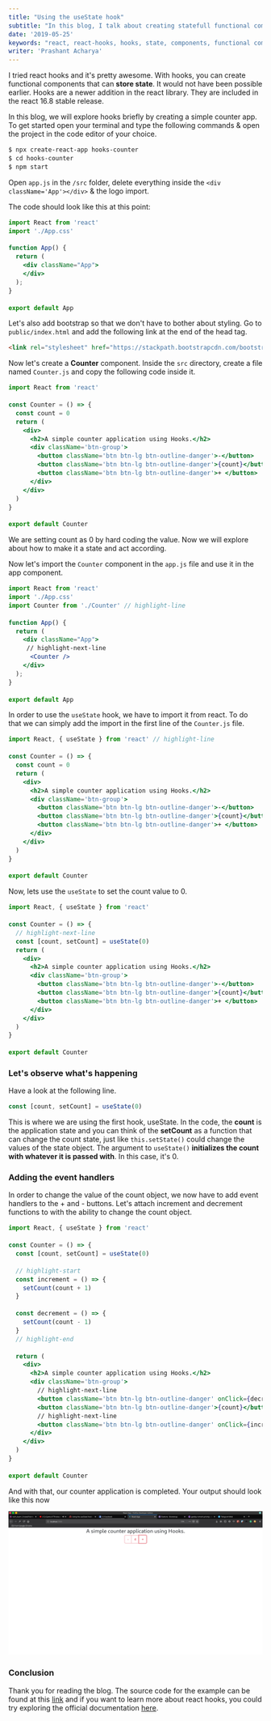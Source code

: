 ```yaml
---
title: "Using the useState hook"
subtitle: "In this blog, I talk about creating statefull functional components with hooks."
date: '2019-05-25'
keywords: "react, react-hooks, hooks, state, components, functional components, useState"
writer: 'Prashant Acharya'
---
```


I tried react hooks and it's pretty awesome. With hooks, you can create functional components that can **store state**. It would not have been possible earlier. Hooks are a newer addition in the react library. They are included in the react 16.8 stable release.

In this blog, we will explore hooks briefly by creating a simple counter app. To get started open your terminal and type the following commands & open the project in the code editor of your choice.

```bash
$ npx create-react-app hooks-counter
$ cd hooks-counter
$ npm start
```

Open `app.js` in the `/src` folder, delete everything inside the `<div className='App'></div>` & the logo import.

The code should look like this at this point:
```jsx
import React from 'react'
import './App.css'

function App() {
  return (
    <div className="App">
    </div>
  );
}

export default App
```

Let's also add bootstrap so that we don't have to bother about styling. Go to `public/index.html` and add the following link at the end of the head tag.

```html
<link rel="stylesheet" href="https://stackpath.bootstrapcdn.com/bootstrap/4.3.1/css/bootstrap.min.css">
```

Now let's create a **Counter** component. Inside the `src` directory, create a file named `Counter.js` and copy the following code inside it.

```jsx
import React from 'react'

const Counter = () => {
  const count = 0
  return (
    <div>
      <h2>A simple counter application using Hooks.</h2>
      <div className='btn-group'>
        <button className='btn btn-lg btn-outline-danger'>-</button>
        <button className='btn btn-lg btn-outline-danger'>{count}</button>
        <button className='btn btn-lg btn-outline-danger'>+ </button>
      </div>
    </div>
  )
}

export default Counter
```

We are setting count as 0 by hard coding the value. Now we will explore about how to make it a state and act according.

Now let's import the `Counter` component in the `app.js` file and use it in the app component.

```jsx
import React from 'react'
import './App.css'
import Counter from './Counter' // highlight-line

function App() {
  return (
    <div className="App">
     // highlight-next-line
      <Counter />
    </div>
  );
}

export default App
```


In order to use the ` useState ` hook, we have to import it from react. To do that we can simply add the import in the first line of the ` Counter.js ` file.

```jsx
import React, { useState } from 'react' // highlight-line

const Counter = () => {
  const count = 0
  return (
    <div>
      <h2>A simple counter application using Hooks.</h2>
      <div className='btn-group'>
        <button className='btn btn-lg btn-outline-danger'>-</button>
        <button className='btn btn-lg btn-outline-danger'>{count}</button>
        <button className='btn btn-lg btn-outline-danger'>+ </button>
      </div>
    </div>
  )
}

export default Counter

```
Now, lets use the `useState` to set the count value to 0.

```jsx
import React, { useState } from 'react'

const Counter = () => {
  // highlight-next-line
  const [count, setCount] = useState(0)
  return (
    <div>
      <h2>A simple counter application using Hooks.</h2>
      <div className='btn-group'>
        <button className='btn btn-lg btn-outline-danger'>-</button>
        <button className='btn btn-lg btn-outline-danger'>{count}</button>
        <button className='btn btn-lg btn-outline-danger'>+ </button>
      </div>
    </div>
  )
}

export default Counter
```

### Let's observe what's happening
Have a look at the following line.
```jsx
const [count, setCount] = useState(0)
```

This is where we are using the first hook, useState. In the code, the **count** is the application state and you can think of the **setCount** as a function that can change the count state, just like `this.setState()` could change the values of the state object. The argument to `useState()` **initializes the count with whatever it is passed with**. In this case, it's 0.

### Adding the event handlers
In order to change the value of the count object, we now have to add event handlers to the + and - buttons. Let's attach increment and decrement functions to with the ability to change the count object.

```jsx
import React, { useState } from 'react'

const Counter = () => {
  const [count, setCount] = useState(0)

  // highlight-start
  const increment = () => {
    setCount(count + 1)
  }

  const decrement = () => {
    setCount(count - 1)
  }
  // highlight-end

  return (
    <div>
      <h2>A simple counter application using Hooks.</h2>
      <div className='btn-group'>
        // highlight-next-line
        <button className='btn btn-lg btn-outline-danger' onClick={decrement}>-</button>
        <button className='btn btn-lg btn-outline-danger'>{count}</button>
        // highlight-next-line
        <button className='btn btn-lg btn-outline-danger' onClick={increment}>+</button>
      </div>
    </div>
  )
}

export default Counter
```

And with that, our counter application is completed. Your output should look like this now

![Hooks](./images/hooks.png)
<br>
### Conclusion
Thank you for reading the blog. The source code for the example can be found at this [link](https://github.com/Prashant-Acharya/hooks-counter) and if you want to learn more about react hooks, you could try exploring the official documentation [here](https://reactjs.org/docs/hooks-intro.html).
